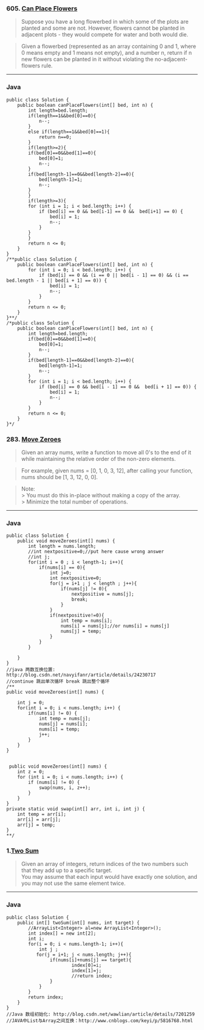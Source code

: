 ### 605. [Can Place Flowers](https://leetcode.com/problems/can-place-flowers/#/description)
>Suppose you have a long flowerbed in which some of the plots are planted and some are not. However, flowers cannot be planted in adjacent plots - they would compete for water and both would die.  

>Given a flowerbed (represented as an array containing 0 and 1, where 0 means empty and 1 means not empty), and a number n, return if n new flowers can be planted in it without violating the no-adjacent-flowers rule.  
----
### Java
```
public class Solution {
    public boolean canPlaceFlowers(int[] bed, int n) {
        int length=bed.length;
        if(length==1&&bed[0]==0){
            n--;
        }
        else if(length==1&&bed[0]==1){
            return n==0;
        }
        if(length>=2){
        if(bed[0]==0&&bed[1]==0){
            bed[0]=1;
            n--;
        }
        if(bed[length-1]==0&&bed[length-2]==0){
            bed[length-1]=1;
            n--;
        }
        }
        if(length>=3){
        for (int i = 1; i < bed.length; i++) {
            if (bed[i] == 0 && bed[i-1] == 0 &&  bed[i+1] == 0) {
                bed[i] = 1;
                n--;
            }
        }
        }
        return n <= 0;        
    }
}
/**public class Solution {
    public boolean canPlaceFlowers(int[] bed, int n) {
        for (int i = 0; i < bed.length; i++) {
            if (bed[i] == 0 && (i == 0 || bed[i - 1] == 0) && (i == bed.length - 1 || bed[i + 1] == 0)) {
                bed[i] = 1;
                n--;
            }
        }
        return n <= 0;        
    }
}**/ 
/*public class Solution {
    public boolean canPlaceFlowers(int[] bed, int n) {
        int length=bed.length;
        if(bed[0]==0&&bed[1]==0){
            bed[0]=1;
            n--;
        }
        if(bed[length-1]==0&&bed[length-2]==0){
            bed[length-1]=1;
            n--;
        }
        for (int i = 1; i < bed.length; i++) {
            if (bed[i] == 0 && bed[i - 1] == 0 &&  bed[i + 1] == 0)) {
                bed[i] = 1;
                n--;
            }
        }
        return n <= 0;        
    }
}*/
```
### 283. [Move Zeroes](https://leetcode.com/problems/move-zeroes/#/description)
> Given an array nums, write a function to move all 0's to the end of it while maintaining the relative order of the non-zero elements.  

>For example, given nums = [0, 1, 0, 3, 12], after calling your function, nums should be [1, 3, 12, 0, 0].  

>Note:  
    >  You must do this in-place without making a copy of the array.  
    >  Minimize the total number of operations.  
 ----

### Java
```
public class Solution {
    public void moveZeroes(int[] nums) {
        int length = nums.length;
        //int nextpositive=0;//put here cause wrong answer
        //int j;
        for(int i = 0 ; i < length-1; i++){
            if(nums[i] == 0){
                int j=0;
                int nextpositive=0;
                for(j = i+1 ; j < length ; j++){
                    if(nums[j] != 0){
                        nextpositive = nums[j];
                        break;
                    }
                }
                if(nextpositive!=0){
                    int temp = nums[i];
                    nums[i] = nums[j];//or nums[i] = nums[j]
                    nums[j] = temp;
                }
            }
        }
        
    }
}
//java 两数互换位置: http://blog.csdn.net/navyifanr/article/details/24230717
//continue 跳出单次循环 break 跳出整个循环
/**
public void moveZeroes(int[] nums) {

    int j = 0;
    for(int i = 0; i < nums.length; i++) {
        if(nums[i] != 0) {
            int temp = nums[j];
            nums[j] = nums[i];
            nums[i] = temp;
            j++;
        }
    }
}


 public void moveZeroes(int[] nums) {
    int z = 0;
    for (int i = 0; i < nums.length; i++) {
        if (nums[i] != 0) {
            swap(nums, i, z++);
        }
    }
}
private static void swap(int[] arr, int i, int j) {
    int temp = arr[i];
    arr[i] = arr[j];
    arr[j] = temp;
}
**/
```
### 1.[Two Sum](https://leetcode.com/problems/two-sum/#/description)
>Given an array of integers, return indices of the two numbers such that they add up to a specific target.  
>You may assume that each input would have exactly one solution, and you may not use the same element twice.  
----
### Java
```
public class Solution {
    public int[] twoSum(int[] nums, int target) {
        //ArrayList<Integer> al=new ArrayList<Integer>();
        int index[] = new int[2]; 
        int i;
        for(i = 0; i < nums.length-1; i++){
            int j ;
           for(j = i+1; j < nums.length; j++){
                if(nums[i]+nums[j] == target){
                        index[0]=i;
                        index[1]=j;
                        //return index;
                }
            }
        }
        return index;
    }
}
//Java 数组初始化: http://blog.csdn.net/wawlian/article/details/7201259
//JAVA中List与Array之间互换：http://www.cnblogs.com/keyi/p/5816768.html

```
